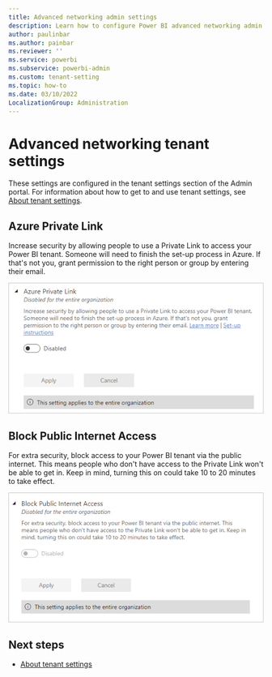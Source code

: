 ```yaml
---
title: Advanced networking admin settings 
description: Learn how to configure Power BI advanced networking admin settings.
author: paulinbar
ms.author: painbar
ms.reviewer: ''
ms.service: powerbi
ms.subservice: powerbi-admin
ms.custom: tenant-setting
ms.topic: how-to
ms.date: 03/10/2022
LocalizationGroup: Administration
---
```


# Advanced networking tenant settings

These settings are configured in the tenant settings section of the Admin portal. For information about how to get to and use tenant settings, see [About tenant settings](/power-bi/admin/service-admin-portal-about-tenant-settings).

## Azure Private Link

Increase security by allowing people to use a Private Link to access your Power BI tenant. Someone will need to finish the set-up process in Azure. If that's not you, grant permission to the right person or group by entering their email.

![Screenshot of the Azure Private Link tenant setting.](media/tenant-settings/azure-private-link-tenant-setting.png)

## Block Public Internet Access

For extra security, block access to your Power BI tenant via the public internet. This means people who don't have access to the Private Link won't be able to get in. Keep in mind, turning this on could take 10 to 20 minutes to take effect. 

![Screenshot of the block public internet access tenant setting.](media/tenant-settings/block-public-internet-access-tenant-setting.png)

## Next steps

* [About tenant settings](/power-bi/admin/service-admin-portal-about-tenant-settings)